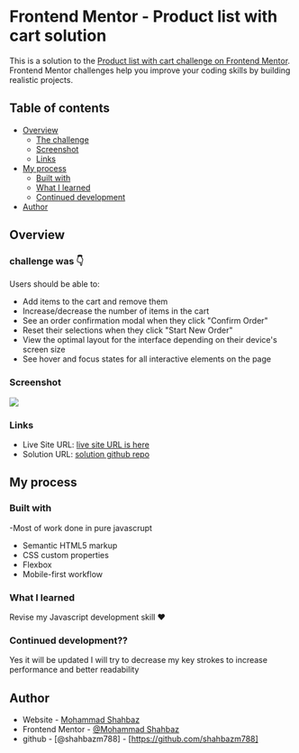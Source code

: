 # Frontend Mentor - Product list with cart solution

This is a solution to the [Product list with cart challenge on Frontend Mentor](https://www.frontendmentor.io/challenges/product-list-with-cart-5MmqLVAp_d). Frontend Mentor challenges help you improve your coding skills by building realistic projects. 

## Table of contents

- [Overview](#overview)
  - [The challenge](#the-challenge)
  - [Screenshot](#screenshot)
  - [Links](#links)
- [My process](#my-process)
  - [Built with](#built-with)
  - [What I learned](#what-i-learned)
  - [Continued development](#continued-development)
- [Author](#author)



## Overview

###  challenge was 👇

Users should be able to:

- Add items to the cart and remove them
- Increase/decrease the number of items in the cart
- See an order confirmation modal when they click "Confirm Order"
- Reset their selections when they click "Start New Order"
- View the optimal layout for the interface depending on their device's screen size
- See hover and focus states for all interactive elements on the page

### Screenshot

![](./screenshot.jpg)


### Links
- Live Site URL: [live site URL  is here](https://product-list-frontendmentor-challange.netlify.app/)
- Solution URL: [solution github repo](https://github.com/shahbazm788/frontend-mentor-challenge-Product-list-with-cart)

## My process

### Built with 
-Most of work done in pure javascrupt
- Semantic HTML5 markup
- CSS custom properties
- Flexbox
- Mobile-first workflow




### What I learned
Revise my Javascript development skill ❤️


### Continued development?? 
Yes it will be updated I will try to decrease my key strokes to increase performance and better readability 

## Author

- Website - [Mohammad Shahbaz](shahbaz-portfolio-eta.vercel.app)
- Frontend Mentor - [@Mohammad Shahbaz](https://www.frontendmentor.io/profile/shahbazm788)
- github - [@shahbazm788] - [https://github.com/shahbazm788]


